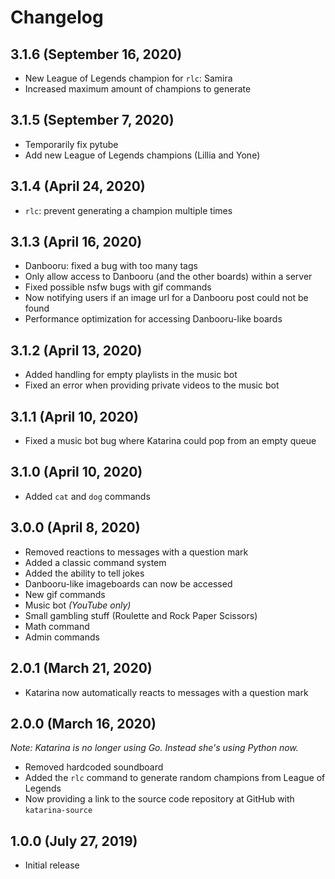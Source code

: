 # Changelog

3.1.6 (September 16, 2020)
------------------------------
* New League of Legends champion for `rlc`: Samira
* Increased maximum amount of champions to generate

3.1.5 (September 7, 2020)
------------------------------
* Temporarily fix pytube
* Add new League of Legends champions (Lillia and Yone)

3.1.4 (April 24, 2020)
------------------------------
* `rlc`: prevent generating a champion multiple times

3.1.3 (April 16, 2020)
------------------------------
* Danbooru: fixed a bug with too many tags
* Only allow access to Danbooru (and the other boards) within a server
* Fixed possible nsfw bugs with gif commands
* Now notifying users if an image url for a Danbooru post could not be found
* Performance optimization for accessing Danbooru-like boards

3.1.2 (April 13, 2020)
------------------------------
* Added handling for empty playlists in the music bot
* Fixed an error when providing private videos to the music bot
 
3.1.1 (April 10, 2020)
------------------------------
* Fixed a music bot bug where Katarina could pop from an empty queue

3.1.0 (April 10, 2020)
------------------------------
* Added  `cat` and `dog` commands

3.0.0 (April 8, 2020)
------------------------------
* Removed reactions to messages with a question mark
* Added a classic command system
* Added the ability to tell jokes
* Danbooru-like imageboards can now be accessed
* New gif commands
* Music bot *(YouTube only)*
* Small gambling stuff (Roulette and Rock Paper Scissors)
* Math command
* Admin commands

2.0.1 (March 21, 2020)
------------------------------
* Katarina now automatically reacts to messages with a question mark

2.0.0 (March 16, 2020)
------------------------------
*Note: Katarina is no longer using Go. Instead she's using Python now.*

* Removed hardcoded soundboard
* Added the `rlc` command to generate random champions from League of Legends
* Now providing a link to the source code repository at GitHub with `katarina-source`

1.0.0 (July 27, 2019)
------------------------------
* Initial release
